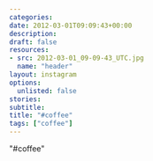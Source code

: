 ```yaml
---
categories:
date: 2012-03-01T09:09:43+00:00
description:
draft: false
resources:
- src: 2012-03-01_09-09-43_UTC.jpg
  name: "header"
layout: instagram
options:
  unlisted: false
stories:
subtitle:
title: "#coffee"
tags: ["coffee"]
---
```


"#coffee"
